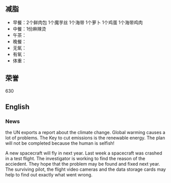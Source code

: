 ## 减脂 ##
* 早餐：2个鲜肉包 1个魔芋丝 1个海带 1个萝卜 1个鸡蛋 1个海带鸡肉
* 中餐：1份麻辣烫
* 午茶：
* 晚餐：
* 无氧：
* 有氧：
* 体重：


## 荣誉 ##
630


## English ##

### News ###
the UN exports a report about the climate change.
Global warming causes a lot of problems.
The Key to cut emissions is the renewable energy.
The plan will not be completed because the human is selfish!


A new spacecraft will fly in next year.
Last week a spacecraft was crashed in a test flight.
The investigator is working to find the reason of the acciedent.
They hope that the problem may be found and fixed next year.
The surviving pilot, the flight video cameras and the data storage cards may 
help to find out exactly what went wrong.


